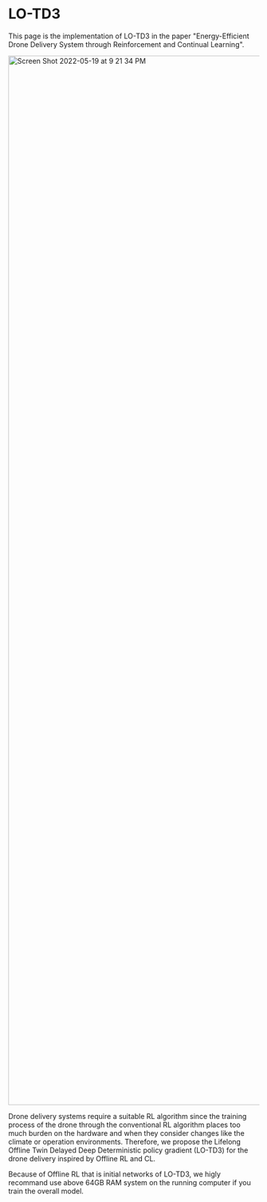 # LO-TD3

This page is the implementation of LO-TD3 in the paper "Energy-Efficient Drone Delivery System through Reinforcement and Continual Learning".

<img width="2105" alt="Screen Shot 2022-05-19 at 9 21 34 PM" src="https://user-images.githubusercontent.com/40784671/169291988-29a78f81-66bc-4f47-bc5d-064a9e1333ca.png">

Drone delivery systems require a suitable RL algorithm since the training process of the drone through the conventional RL algorithm places too much burden on the hardware and when they consider changes like the climate or operation environments.
Therefore, we propose the Lifelong Offline Twin Delayed Deep Deterministic policy gradient (LO-TD3) for the drone delivery inspired by Offline RL and CL.

Because of Offline RL that is initial networks of LO-TD3, we higly recommand use above 64GB RAM system on the running computer if you train the overall model.  
